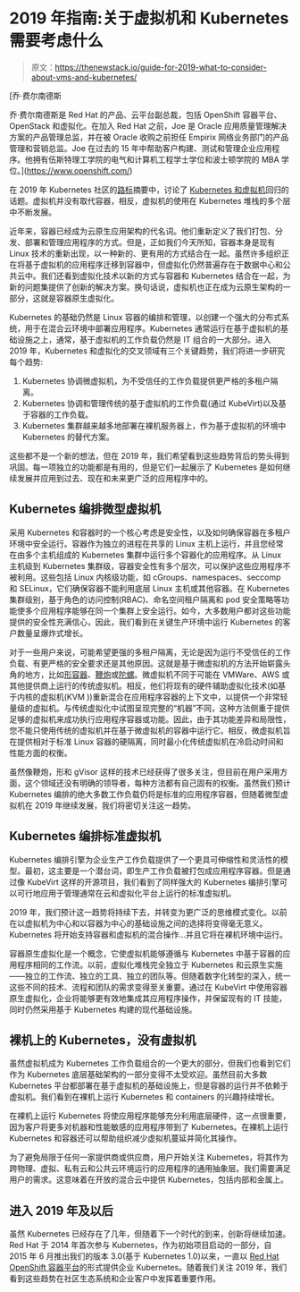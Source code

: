 # 2019 年指南:关于虚拟机和 Kubernetes 需要考虑什么

> 原文：<https://thenewstack.io/guide-for-2019-what-to-consider-about-vms-and-kubernetes/>

[](https://www.openshift.com/)

 [乔·费尔南德斯

乔·费尔南德斯是 Red Hat 的产品、云平台副总裁，包括 OpenShift 容器平台、OpenStack 和虚拟化。在加入 Red Hat 之前，Joe 是 Oracle 应用质量管理解决方案的产品管理总监，并在被 Oracle 收购之前担任 Empirix 网络业务部门的产品管理和营销总监。Joe 在过去的 15 年中帮助客户构建、测试和管理企业应用程序。他拥有伍斯特理工学院的电气和计算机工程学士学位和波士顿学院的 MBA 学位。](https://www.openshift.com/) [](https://www.openshift.com/)

在 2019 年 Kubernetes 社区的[路标](https://blog.openshift.com/kubernetes-guideposts-for-2019/)摘要中，讨论了 [Kubernetes 和虚拟机](https://thenewstack.io/kubernetes-and-the-return-of-the-virtual-machines/)回归的话题。虚拟机并没有取代容器，相反，虚拟机的使用在 Kubernetes 堆栈的多个层中不断发展。

近年来，容器已经成为云原生应用架构的代名词。他们重新定义了我们打包、分发、部署和管理应用程序的方式。但是，正如我们今天所知，容器本身是现有 Linux 技术的重新出现，以一种新的、更有用的方式结合在一起。虽然许多组织正在将基于虚拟机的应用程序迁移到容器中，但虚拟化仍然普遍存在于数据中心和公共云中。我们还看到虚拟化技术以新的方式与容器和 Kubernetes 结合在一起，为新的问题集提供了创新的解决方案。换句话说，虚拟机也正在成为云原生架构的一部分，这就是容器原生虚拟化。

Kubernetes 的基础仍然是 Linux 容器的编排和管理，以创建一个强大的分布式系统，用于在混合云环境中部署应用程序。Kubernetes 通常运行在基于虚拟机的基础设施之上，通常，基于虚拟机的工作负载仍然是 IT 组合的一大部分。进入 2019 年，Kubernetes 和虚拟化的交叉领域有三个关键趋势，我们将进一步研究每个趋势:

1.  Kubernetes 协调微虚拟机，为不受信任的工作负载提供更严格的多租户隔离。
2.  Kubernetes 协调和管理传统的基于虚拟机的工作负载(通过 KubeVirt)以及基于容器的工作负载。
3.  Kubernetes 集群越来越多地部署在裸机服务器上，作为基于虚拟机的环境中 Kubernetes 的替代方案。

这些都不是一个新的想法，但在 2019 年，我们希望看到这些趋势背后的势头得到巩固。每一项独立的功能都是有用的，但是它们一起展示了 Kubernetes 是如何继续发展并应用到过去、现在和未来更广泛的应用程序中的。

## Kubernetes 编排微型虚拟机

采用 Kubernetes 和容器时的一个核心考虑是安全性，以及如何确保容器在多租户环境中安全运行。容器作为独立的进程在共享的 Linux 主机上运行，并且您经常在由多个主机组成的 Kubernetes 集群中运行多个容器化的应用程序。从 Linux 主机级到 Kubernetes 集群级，容器安全性有多个层次，可以保护这些应用程序不被利用。这些包括 Linux 内核级功能，如 cGroups、namespaces、seccomp 和 SELinux，它们确保容器不能利用底层 Linux 主机或其他容器。在 Kubernetes 集群级别，基于角色的访问控制(RBAC)、命名空间租户隔离和 pod 安全策略等功能使多个应用程序能够在同一个集群上安全运行。如今，大多数用户都对这些功能提供的安全性充满信心，因此，我们看到在关键生产环境中运行 Kubernetes 的客户数量呈爆炸式增长。

对于一些用户来说，可能希望更强的多租户隔离，无论是因为运行不受信任的工作负载、有更严格的安全要求还是其他原因。这就是基于微虚拟机的方法开始崭露头角的地方，比如[形容器](https://katacontainers.io/)、[鞭炮](https://firecracker-microvm.github.io/)或[陀螺](https://github.com/google/gvisor)。微虚拟机不同于可能在 VMWare、AWS 或其他提供商上运行的传统虚拟机。相反，他们将现有的硬件辅助虚拟化技术(如基于内核的虚拟机(KVM ))重新混合在应用程序容器的上下文中，以提供一个非常轻量级的虚拟机。与传统虚拟化中试图呈现完整的“机器”不同，这种方法侧重于提供足够的虚拟机来成功执行应用程序容器或功能。因此，由于其功能差异和局限性，您不能只使用传统的虚拟机并在基于微虚拟机的容器中运行它。相反，微虚拟机旨在提供相对于标准 Linux 容器的硬隔离，同时最小化传统虚拟机在冷启动时间和性能方面的权衡。

虽然像鞭炮，形和 gVisor 这样的技术已经获得了很多关注，但目前在用户采用方面，这个领域还没有明确的领导者，每种方法都有自己固有的权衡。虽然我们预计 Kubernetes 编排的绝大多数工作负载仍将是标准的应用程序容器，但随着微型虚拟机在 2019 年继续发展，我们将密切关注这一趋势。

## Kubernetes 编排标准虚拟机

Kubernetes 编排引擎为企业生产工作负载提供了一个更具可伸缩性和灵活性的模型。最初，这主要是一个潜台词，即生产工作负载被打包成应用程序容器。但是通过像 KubeVirt 这样的开源项目，我们看到了同样强大的 Kubernetes 编排引擎可以可行地应用于管理通常在云和虚拟化平台上运行的标准虚拟机。

2019 年，我们预计这一趋势将持续下去，并转变为更广泛的思维模式变化。以前在以虚拟机为中心和以容器为中心的基础设施之间的选择将变得毫无意义。Kubernetes 将开始支持容器和虚拟机的混合操作…并且它将在裸机环境中运行。

容器原生虚拟化是一个概念，它使虚拟机能够遵循与 Kubernetes 中基于容器的应用程序相同的工作流。以前，虚拟化堆栈完全独立于 Kubernetes 和云原生实施——独立的工作流、独立的工具、独立的团队等。但随着数字化转型的深入，统一这些不同的技术、流程和团队的需求变得至关重要。通过在 KubeVirt 中使用容器原生虚拟化，企业将能够更有效地集成其应用程序操作，并保留现有的 IT 技能，同时仍然采用基于 Kubernetes 构建的现代基础设施。

## 裸机上的 Kubernetes，没有虚拟机

虽然虚拟机成为 Kubernetes 工作负载组合的一个更大的部分，但我们也看到它们作为 Kubernetes 底层基础架构的一部分变得不太受欢迎。虽然目前大多数 Kubernetes 平台都部署在基于虚拟机的基础设施上，但是容器的运行并不依赖于虚拟机。我们看到在裸机上运行 Kubernetes 和 containers 的兴趣持续增长。

在裸机上运行 Kubernetes 将使应用程序能够充分利用底层硬件，这一点很重要，因为客户将更多对机器和性能敏感的应用程序带到了 Kubernetes。在裸机上运行 Kubernetes 和容器还可以帮助组织减少虚拟机蔓延并简化其操作。

为了避免局限于任何一家提供商或供应商，用户开始关注 Kubernetes，将其作为跨物理、虚拟、私有云和公共云环境运行的应用程序的通用抽象层。我们需要满足用户的需求。这意味着在开放的混合云中提供 Kubernetes，包括内部和金属上。

## 进入 2019 年及以后

虽然 Kubernetes 已经存在了几年，但随着下一个时代的到来，创新将继续加速。Red Hat 于 2014 年首次参与 Kubernetes，作为初始项目启动的一部分，自 2015 年 6 月推出我们的版本 3.0(基于 Kubernetes 1.0)以来，一直以 [Red Hat OpenShift 容器平台](https://www.openshift.com/)的形式提供企业 Kubernetes。随着我们关注 2019 年，我们看到这些趋势在社区生态系统和企业客户中发挥着重要作用。

<svg xmlns:xlink="http://www.w3.org/1999/xlink" viewBox="0 0 68 31" version="1.1"><title>Group</title> <desc>Created with Sketch.</desc></svg>